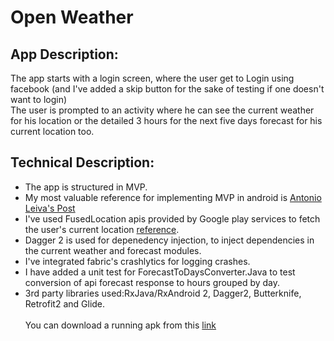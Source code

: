 # Open Weather
## App Description:
The app starts with a login screen, where the user get to Login using facebook (and I've added a skip button for the sake of testing if one doesn't want to login) </br>
The user is prompted to an activity where he can see the current weather for his location or the detailed 3 hours for the next five days forecast for his current location too.
## Technical Description:
* The app is structured in MVP.
* My most valuable reference for implementing MVP in android is [Antonio Leiva's Post](https://github.com/antoniolg/androidmvp)
* I've used FusedLocation apis provided by Google play services to fetch the user's current location [reference](https://developer.android.com/training/location/index.html).
* Dagger 2 is used for depenedency injection, to inject dependencies in the current weather and forecast modules.
* I've integrated fabric's crashlytics for logging crashes.
* I have added a unit test for ForecastToDaysConverter.Java to test conversion of api forecast response to hours grouped by day.
* 3rd party libraries used:RxJava/RxAndroid 2, Dagger2, Butterknife, Retrofit2 and Glide.
</br></br>You can download a running apk from this [link](https://www.dropbox.com/s/6euf868nzkalhkk/open_weather.apk?dl=0)
